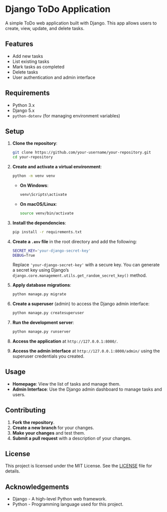 # Django ToDo Application

A simple ToDo web application built with Django. This app allows users to create, view, update, and delete tasks.

## Features

- Add new tasks
- List existing tasks
- Mark tasks as completed
- Delete tasks
- User authentication and admin interface

## Requirements

- Python 3.x
- Django 5.x
- `python-dotenv` (for managing environment variables)

## Setup

1. **Clone the repository**:

    ```bash
    git clone https://github.com/your-username/your-repository.git
    cd your-repository
    ```

2. **Create and activate a virtual environment**:

    ```bash
    python -m venv venv
    ```

    - **On Windows**:

      ```bash
      venv\Scripts\activate
      ```

    - **On macOS/Linux**:

      ```bash
      source venv/bin/activate
      ```

3. **Install the dependencies**:

    ```bash
    pip install -r requirements.txt
    ```

4. **Create a `.env` file** in the root directory and add the following:

    ```bash
    SECRET_KEY='your-django-secret-key'
    DEBUG=True
    ```

    Replace `'your-django-secret-key'` with a secure key. You can generate a secret key using Django’s `django.core.management.utils.get_random_secret_key()` method.

5. **Apply database migrations**:

    ```bash
    python manage.py migrate
    ```

6. **Create a superuser** (admin) to access the Django admin interface:

    ```bash
    python manage.py createsuperuser
    ```

7. **Run the development server**:

    ```bash
    python manage.py runserver
    ```

8. **Access the application** at `http://127.0.0.1:8000/`.

9. **Access the admin interface** at `http://127.0.0.1:8000/admin/` using the superuser credentials you created.

## Usage

- **Homepage**: View the list of tasks and manage them.
- **Admin Interface**: Use the Django admin dashboard to manage tasks and users.

## Contributing

1. **Fork the repository**.
2. **Create a new branch** for your changes.
3. **Make your changes** and test them.
4. **Submit a pull request** with a description of your changes.

## License

This project is licensed under the MIT License. See the [LICENSE](LICENSE) file for details.

## Acknowledgements

- Django - A high-level Python web framework.
- Python - Programming language used for this project.
